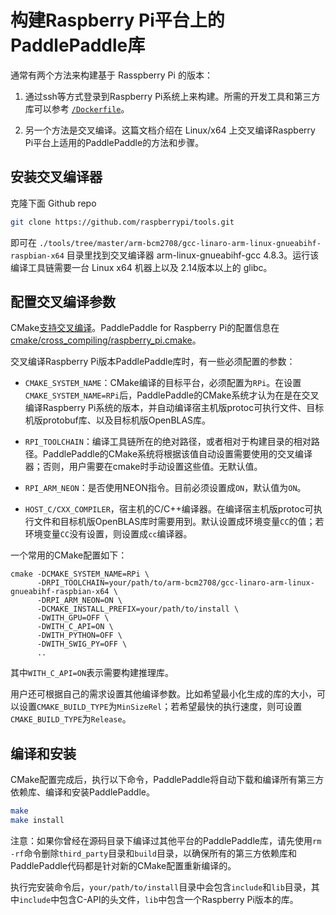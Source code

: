 # 构建Raspberry Pi平台上的PaddlePaddle库

通常有两个方法来构建基于 Rasspberry Pi 的版本：

1. 通过ssh等方式登录到Raspberry Pi系统上来构建。所需的开发工具和第三方库可以参考 [`/Dockerfile`](https://github.com/PaddlePaddle/Paddle/blob/develop/Dockerfile)。

1. 另一个方法是交叉编译。这篇文档介绍在 Linux/x64 上交叉编译Raspberry Pi平台上适用的PaddlePaddle的方法和步骤。

## 安装交叉编译器

克隆下面 Github repo

```bash
git clone https://github.com/raspberrypi/tools.git
```

即可在 `./tools/tree/master/arm-bcm2708/gcc-linaro-arm-linux-gnueabihf-raspbian-x64` 目录里找到交叉编译器 arm-linux-gnueabihf-gcc 4.8.3。运行该编译工具链需要一台 Linux x64 机器上以及 2.14版本以上的 glibc。

## 配置交叉编译参数

CMake[支持交叉编译](https://cmake.org/cmake/help/v3.0/manual/cmake-toolchains.7.html#cross-compiling)。PaddlePaddle for Raspberry Pi的配置信息在[cmake/cross_compiling/raspberry_pi.cmake](https://github.com/PaddlePaddle/Paddle/blob/develop/cmake/cross_compiling/raspberry_pi.cmake)。

交叉编译Raspberry Pi版本PaddlePaddle库时，有一些必须配置的参数：

- `CMAKE_SYSTEM_NAME`：CMake编译的目标平台，必须配置为`RPi`。在设置`CMAKE_SYSTEM_NAME=RPi`后，PaddlePaddle的CMake系统才认为在是在交叉编译Raspberry Pi系统的版本，并自动编译宿主机版protoc可执行文件、目标机版protobuf库、以及目标机版OpenBLAS库。

- `RPI_TOOLCHAIN`：编译工具链所在的绝对路径，或者相对于构建目录的相对路径。PaddlePaddle的CMake系统将根据该值自动设置需要使用的交叉编译器；否则，用户需要在cmake时手动设置这些值。无默认值。

- `RPI_ARM_NEON`：是否使用NEON指令。目前必须设置成`ON`，默认值为`ON`。

- `HOST_C/CXX_COMPILER`，宿主机的C/C++编译器。在编译宿主机版protoc可执行文件和目标机版OpenBLAS库时需要用到。默认设置成环境变量`CC`的值；若环境变量`CC`没有设置，则设置成`cc`编译器。

一个常用的CMake配置如下：

```
cmake -DCMAKE_SYSTEM_NAME=RPi \
      -DRPI_TOOLCHAIN=your/path/to/arm-bcm2708/gcc-linaro-arm-linux-gnueabihf-raspbian-x64 \
      -DRPI_ARM_NEON=ON \
      -DCMAKE_INSTALL_PREFIX=your/path/to/install \
      -DWITH_GPU=OFF \
      -DWITH_C_API=ON \
      -DWITH_PYTHON=OFF \
      -DWITH_SWIG_PY=OFF \
      ..
```

其中`WITH_C_API=ON`表示需要构建推理库。

用户还可根据自己的需求设置其他编译参数。比如希望最小化生成的库的大小，可以设置`CMAKE_BUILD_TYPE`为`MinSizeRel`；若希望最快的执行速度，则可设置`CMAKE_BUILD_TYPE`为`Release`。

## 编译和安装

CMake配置完成后，执行以下命令，PaddlePaddle将自动下载和编译所有第三方依赖库、编译和安装PaddlePaddle。

```bash
make
make install
```

注意：如果你曾经在源码目录下编译过其他平台的PaddlePaddle库，请先使用`rm -rf`命令删除`third_party`目录和`build`目录，以确保所有的第三方依赖库和PaddlePaddle代码都是针对新的CMake配置重新编译的。

执行完安装命令后，`your/path/to/install`目录中会包含`include`和`lib`目录，其中`include`中包含C-API的头文件，`lib`中包含一个Raspberry Pi版本的库。

